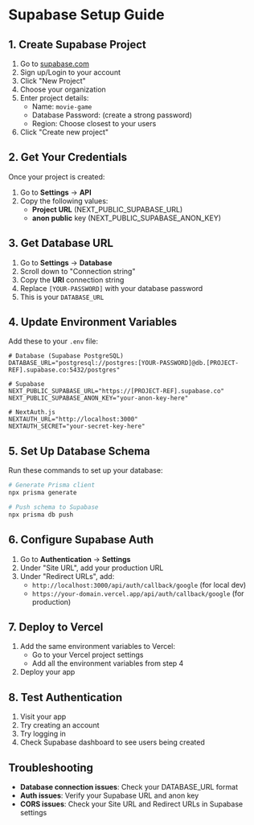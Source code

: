 # Supabase Setup Guide

## 1. Create Supabase Project

1. Go to [supabase.com](https://supabase.com)
2. Sign up/Login to your account
3. Click "New Project"
4. Choose your organization
5. Enter project details:
   - Name: `movie-game`
   - Database Password: (create a strong password)
   - Region: Choose closest to your users
6. Click "Create new project"

## 2. Get Your Credentials

Once your project is created:

1. Go to **Settings** → **API**
2. Copy the following values:
   - **Project URL** (NEXT_PUBLIC_SUPABASE_URL)
   - **anon public** key (NEXT_PUBLIC_SUPABASE_ANON_KEY)

## 3. Get Database URL

1. Go to **Settings** → **Database**
2. Scroll down to "Connection string"
3. Copy the **URI** connection string
4. Replace `[YOUR-PASSWORD]` with your database password
5. This is your `DATABASE_URL`

## 4. Update Environment Variables

Add these to your `.env` file:

```env
# Database (Supabase PostgreSQL)
DATABASE_URL="postgresql://postgres:[YOUR-PASSWORD]@db.[PROJECT-REF].supabase.co:5432/postgres"

# Supabase
NEXT_PUBLIC_SUPABASE_URL="https://[PROJECT-REF].supabase.co"
NEXT_PUBLIC_SUPABASE_ANON_KEY="your-anon-key-here"

# NextAuth.js
NEXTAUTH_URL="http://localhost:3000"
NEXTAUTH_SECRET="your-secret-key-here"
```

## 5. Set Up Database Schema

Run these commands to set up your database:

```bash
# Generate Prisma client
npx prisma generate

# Push schema to Supabase
npx prisma db push
```

## 6. Configure Supabase Auth

1. Go to **Authentication** → **Settings**
2. Under "Site URL", add your production URL
3. Under "Redirect URLs", add:
   - `http://localhost:3000/api/auth/callback/google` (for local dev)
   - `https://your-domain.vercel.app/api/auth/callback/google` (for production)

## 7. Deploy to Vercel

1. Add the same environment variables to Vercel:
   - Go to your Vercel project settings
   - Add all the environment variables from step 4
2. Deploy your app

## 8. Test Authentication

1. Visit your app
2. Try creating an account
3. Try logging in
4. Check Supabase dashboard to see users being created

## Troubleshooting

- **Database connection issues**: Check your DATABASE_URL format
- **Auth issues**: Verify your Supabase URL and anon key
- **CORS issues**: Check your Site URL and Redirect URLs in Supabase settings
